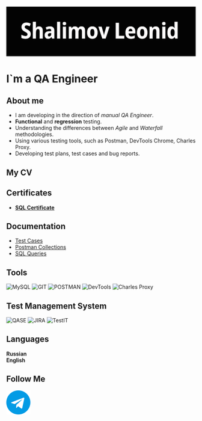 [![Header](https://github.com/shalimv/shalimv/blob/main/assets/Header.png)](https://github.com/shalimv/shalimv/blob/main/assets/Header.png)

# **I`m a QA Engineer**

## About me

* I am developing in the direction of *manual QA Engineer*.
* **Functional** and **regression** testing.
* Understanding the differences between *Agile* and *Waterfall* methodologies.
* Using various testing tools, such as Postman, DevTools Chrome, Charles Proxy.
* Developing test plans, test cases and bug reports.

## My CV

## Certificates

* [**SQL Certificate**](https://stepik.org/cert/2500987 "My Certificate")

## Documentation

* [Test Cases](https://github.com/shalimv/docs.git "Test Cases")
* [Postman Collections](https://github.com/shalimv/docs.git "Collections")
* [SQL Queries](https://github.com/shalimv/docs.git "SQL")

## Tools

![MySQL](https://img.shields.io/badge/-MySQL-00FFFF?style=for-the-badge&logo=MySQL)
![GIT](https://img.shields.io/badge/-GIT-7FFFD4?style=for-the-badge&logo=GIT)
![POSTMAN](https://img.shields.io/badge/-POSTMAN-CD5C5C?style=for-the-badge&logo=POSTMAN)
![DevTools](https://img.shields.io/badge/-DevTools-F0E68C?style=for-the-badge&logo=DevTools)
![Charles Proxy](https://img.shields.io/badge/-Charles_Proxy-DC143C?style=for-the-badge&logo=DevTools)

## Test Management System

![QASE](https://img.shields.io/badge/-QASE-CD5C5C?style=for-the-badge&logo=QASE)
![JIRA](https://img.shields.io/badge/-Jira-F0E68C?style=for-the-badge&logo=JIRA)
![TestIT](https://img.shields.io/badge/-Test_IT-DC143C?style=for-the-badge&logo=TestIT)

## Languages

__Russian__\
__English__

## Follow Me
[![Telegram](https://github.com/shalimv/shalimv/blob/main/assets/free-icon-telegram-2111646.png)](https://t.me/DEADPYNK)